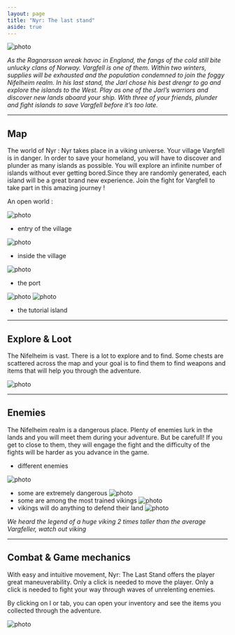 ```yaml
---
layout: page
title: "Nyr: The last stand"
aside: true
---
```


![photo](/assets/images/fenrir_logo.png)

*As the Ragnarsson wreak havoc in England, the fangs of the cold still bite
unlucky clans of Norway. Vargfell is one of them. Within two winters, supplies
will be exhausted and the population condemned to join the foggy Nifelheim
realm. In his last stand, the Jarl chose his best drengr to go and explore the
islands to the West. Play as one of the Jarl’s warriors and discover new lands
aboard your ship. With three of your friends, plunder and fight islands to save
Vargfell before it’s too late.*

***

## Map

The world of Nyr :
Nyr takes place in a viking universe. Your village Vargfell is in danger. In order to save your homeland, you will have to discover and plunder as many islands as possible. You will explore an infinite number of islands without ever getting bored.Since they are randomly generated, each island will be a great brand new experience. Join the fight for Vargfell to take part in this amazing journey !

An open world :

![photo](/assets/images/entry.png)
- entry of the village

![photo](/assets/images/village.png)
- inside the village

![photo](/assets/images/iceberg.png)
- the port

![photo](/assets/images/tuto_island1.png)
![photo](/assets/images/tuto_island2.png)
- the tutorial island

***

## Explore & Loot

The Nifelheim is vast. There is a lot to explore and to find. Some chests are scattered across the map and your goal is to find them to find weapons and items that will help you through the adventure.

![photo](/assets/images/screen_objects.png)

***

## Enemies

The Nifelheim realm is a dangerous place. Plenty of enemies lurk in the lands and you will meet them during your adventure. But be carefull! If you get to close to them, they will engage the fight and the difficulty of the fights will be harder as you advance in the game.

- different enemies

![photo](/assets/images/screen_report_1.png)
- some are extremely dangerous
![photo](/assets/images/screen_report_2.png)
- some are among the most trained vikings
![photo](/assets/images/screen_report_3.png)
- vikings will do anything to defend their land
![photo](/assets/images/screen_boss.png)

*We heard the legend of a huge viking 2 times taller than the average Vargfeller, watch out viking*

***

## Combat & Game mechanics

With easy and intuitive movement, Nyr: The Last Stand offers the player great maneuverability. Only a click is needed to move the player. Only a click is needed to fight your way through waves of unrelenting enemies. 

By clicking on I or tab, you can open your inventory and see the items you collected through the adventure.

![photo](/assets/images/player.png)